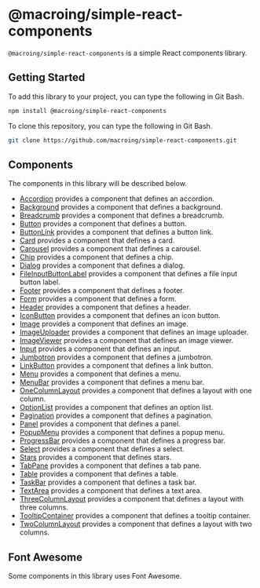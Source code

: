 # @macroing/simple-react-components

`@macroing/simple-react-components` is a simple React components library.

## Getting Started

To add this library to your project, you can type the following in Git Bash.

```bash
npm install @macroing/simple-react-components
```

To clone this repository, you can type the following in Git Bash.

```bash
git clone https://github.com/macroing/simple-react-components.git
```

## Components

The components in this library will be described below.

- [Accordion](https://github.com/macroing/simple-react-components/tree/master/documentation/accordion) provides a component that defines an accordion.
- [Background](https://github.com/macroing/simple-react-components/tree/master/documentation/background) provides a component that defines a background.
- [Breadcrumb](https://github.com/macroing/simple-react-components/tree/master/documentation/breadcrumb) provides a component that defines a breadcrumb.
- [Button](https://github.com/macroing/simple-react-components/tree/master/documentation/button) provides a component that defines a button.
- [ButtonLink](https://github.com/macroing/simple-react-components/tree/master/documentation/button-link) provides a component that defines a button link.
- [Card](https://github.com/macroing/simple-react-components/tree/master/documentation/card) provides a component that defines a card.
- [Carousel](https://github.com/macroing/simple-react-components/tree/master/documentation/carousel) provides a component that defines a carousel.
- [Chip](https://github.com/macroing/simple-react-components/tree/master/documentation/chip) provides a component that defines a chip.
- [Dialog](https://github.com/macroing/simple-react-components/tree/master/documentation/dialog) provides a component that defines a dialog.
- [FileInputButtonLabel](https://github.com/macroing/simple-react-components/tree/master/documentation/file-input-button-label) provides a component that defines a file input button label.
- [Footer](https://github.com/macroing/simple-react-components/tree/master/documentation/footer) provides a component that defines a footer.
- [Form](https://github.com/macroing/simple-react-components/tree/master/documentation/form) provides a component that defines a form.
- [Header](https://github.com/macroing/simple-react-components/tree/master/documentation/header) provides a component that defines a header.
- [IconButton](https://github.com/macroing/simple-react-components/tree/master/documentation/icon-button) provides a component that defines an icon button.
- [Image](https://github.com/macroing/simple-react-components/tree/master/documentation/image) provides a component that defines an image.
- [ImageUploader](https://github.com/macroing/simple-react-components/tree/master/documentation/image-uploader) provides a component that defines an image uploader.
- [ImageViewer](https://github.com/macroing/simple-react-components/tree/master/documentation/image-viewer) provides a component that defines an image viewer.
- [Input](https://github.com/macroing/simple-react-components/tree/master/documentation/input) provides a component that defines an input.
- [Jumbotron](https://github.com/macroing/simple-react-components/tree/master/documentation/jumbotron) provides a component that defines a jumbotron.
- [LinkButton](https://github.com/macroing/simple-react-components/tree/master/documentation/link-button) provides a component that defines a link button.
- [Menu](https://github.com/macroing/simple-react-components/tree/master/documentation/menu) provides a component that defines a menu.
- [MenuBar](https://github.com/macroing/simple-react-components/tree/master/documentation/menu-bar) provides a component that defines a menu bar.
- [OneColumnLayout](https://github.com/macroing/simple-react-components/tree/master/documentation/one-column-layout) provides a component that defines a layout with one column.
- [OptionList](https://github.com/macroing/simple-react-components/tree/master/documentation/option-list) provides a component that defines an option list.
- [Pagination](https://github.com/macroing/simple-react-components/tree/master/documentation/pagination) provides a component that defines a pagination.
- [Panel](https://github.com/macroing/simple-react-components/tree/master/documentation/panel) provides a component that defines a panel.
- [PopupMenu](https://github.com/macroing/simple-react-components/tree/master/documentation/popup-menu) provides a component that defines a popup menu.
- [ProgressBar](https://github.com/macroing/simple-react-components/tree/master/documentation/progress-bar) provides a component that defines a progress bar.
- [Select](https://github.com/macroing/simple-react-components/tree/master/documentation/select) provides a component that defines a select.
- [Stars](https://github.com/macroing/simple-react-components/tree/master/documentation/stars) provides a component that defines stars.
- [TabPane](https://github.com/macroing/simple-react-components/tree/master/documentation/tab-pane) provides a component that defines a tab pane.
- [Table](https://github.com/macroing/simple-react-components/tree/master/documentation/table) provides a component that defines a table.
- [TaskBar](https://github.com/macroing/simple-react-components/tree/master/documentation/task-bar) provides a component that defines a task bar.
- [TextArea](https://github.com/macroing/simple-react-components/tree/master/documentation/text-area) provides a component that defines a text area.
- [ThreeColumnLayout](https://github.com/macroing/simple-react-components/tree/master/documentation/three-column-layout) provides a component that defines a layout with three columns.
- [TooltipContainer](https://github.com/macroing/simple-react-components/tree/master/documentation/tooltip-container) provides a component that defines a tooltip container.
- [TwoColumnLayout](https://github.com/macroing/simple-react-components/tree/master/documentation/two-column-layout) provides a component that defines a layout with two columns.

## Font Awesome

Some components in this library uses Font Awesome.
